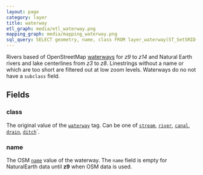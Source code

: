 ```yaml
---
layout: page
category: layer
title: waterway
etl_graph: media/etl_waterway.png
mapping_graph: media/mapping_waterway.png
sql_query: SELECT geometry, name, class FROM layer_waterway(ST_SetSRID('BOX3D(-20037508.34 -20037508.34, 20037508.34 20037508.34)'::box3d, 3857 ), 14)
---
```

Rivers based of OpenStreetMap [waterways](http://wiki.openstreetmap.org/wiki/Waterways) for *z9* to *z14*
and Natural Earth rivers and lake centerlines from *z3* to *z8*.
Linestrings without a name or which are too short are filtered
out at low zoom levels. Waterways do no not have a `subclass` field.

## Fields

### class

The original value of the [`waterway`](http://wiki.openstreetmap.org/wiki/Key:waterway) tag.
Can be one of [`stream`](http://wiki.openstreetmap.org/wiki/Tag:waterway%3Dstream),
[`river`](http://wiki.openstreetmap.org/wiki/Tag:waterway%3Driver),
[`canal`](http://wiki.openstreetmap.org/wiki/Tag:waterway%3Dcanal),
[`drain`](http://wiki.openstreetmap.org/wiki/Tag:waterway%3Ddrain),
[`ditch`](http://wiki.openstreetmap.org/wiki/Tag:waterway%3Dditch)`.

### name

The OSM [`name`](http://wiki.openstreetmap.org/wiki/Key:name) value of the waterway.
The `name` field is empty for NaturalEarth data until **z9** when OSM data is used.




